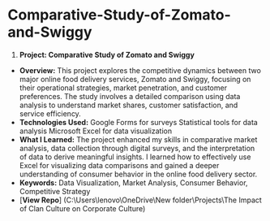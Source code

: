 # Comparative-Study-of-Zomato-and-Swiggy
1. **Project: Comparative Study of Zomato and Swiggy** 
 - **Overview:** This project explores the competitive dynamics between two major online food delivery services, Zomato and Swiggy, focusing on their operational 
                 strategies, market penetration, and customer preferences. The study involves a detailed comparison using data analysis to understand market shares, 
                 customer satisfaction, and service efficiency.
 - **Technologies Used:** Google Forms for surveys Statistical tools for data analysis Microsoft Excel for data visualization
 - **What I Learned:** The project enhanced my skills in comparative market analysis, data collection through digital surveys, and the interpretation of data to 
                       derive meaningful insights. I learned how to effectively use Excel for visualizing data comparisons and gained a deeper understanding of 
                       consumer behavior in the online food delivery sector.
 - **Keywords:** Data Visualization, Market Analysis, Consumer Behavior, Competitive Strategy
 - [**View Repo**] (C:\Users\lenovo\OneDrive\New folder\Projects\The Impact of Clan Culture on Corporate Culture)
